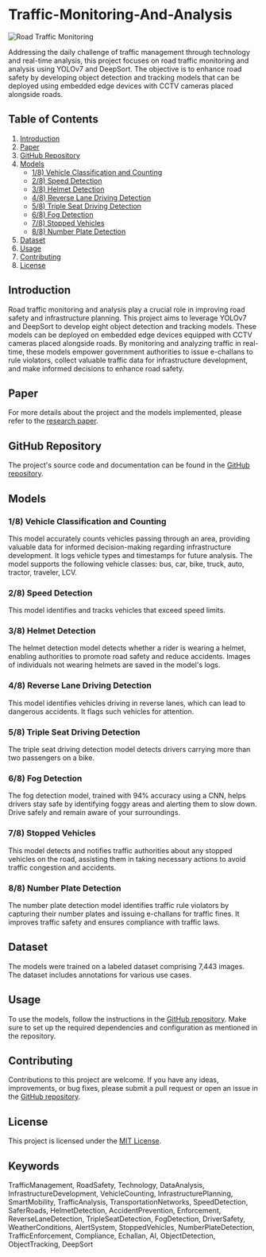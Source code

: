 # Traffic-Monitoring-And-Analysis

![Road Traffic Monitoring](https://static.vecteezy.com/system/resources/previews/014/349/119/original/traffic-monitoring-chart-analysis-seo-filled-outline-icon-vector.jpg)

Addressing the daily challenge of traffic management through technology and real-time analysis, this project focuses on road traffic monitoring and analysis using YOLOv7 and DeepSort. The objective is to enhance road safety by developing object detection and tracking models that can be deployed using embedded edge devices with CCTV cameras placed alongside roads.

## Table of Contents

1. [Introduction](#introduction)
2. [Paper](#paper)
3. [GitHub Repository](#github-repository)
4. [Models](#models)
    - [1/8) Vehicle Classification and Counting](#1-vehicle-classification-and-counting)
    - [2/8) Speed Detection](#2-speed-detection)
    - [3/8) Helmet Detection](#3-helmet-detection)
    - [4/8) Reverse Lane Driving Detection](#4-reverse-lane-driving-detection)
    - [5/8) Triple Seat Driving Detection](#5-triple-seat-driving-detection)
    - [6/8) Fog Detection](#6-fog-detection)
    - [7/8) Stopped Vehicles](#7-stopped-vehicles)
    - [8/8) Number Plate Detection](#8-number-plate-detection)
5. [Dataset](#dataset)
6. [Usage](#usage)
7. [Contributing](#contributing)
8. [License](#license)

## Introduction

Road traffic monitoring and analysis play a crucial role in improving road safety and infrastructure planning. This project aims to leverage YOLOv7 and DeepSort to develop eight object detection and tracking models. These models can be deployed on embedded edge devices equipped with CCTV cameras placed alongside roads. By monitoring and analyzing traffic in real-time, these models empower government authorities to issue e-challans to rule violators, collect valuable traffic data for infrastructure development, and make informed decisions to enhance road safety.

## Paper

For more details about the project and the models implemented, please refer to the [research paper](https://lnkd.in/dnTbsDbf).

## GitHub Repository

The project's source code and documentation can be found in the [GitHub repository](https://lnkd.in/dSK73d-C).

## Models

### 1/8) Vehicle Classification and Counting

This model accurately counts vehicles passing through an area, providing valuable data for informed decision-making regarding infrastructure development. It logs vehicle types and timestamps for future analysis. The model supports the following vehicle classes: bus, car, bike, truck, auto, tractor, traveler, LCV.

### 2/8) Speed Detection

This model identifies and tracks vehicles that exceed speed limits.

### 3/8) Helmet Detection

The helmet detection model detects whether a rider is wearing a helmet, enabling authorities to promote road safety and reduce accidents. Images of individuals not wearing helmets are saved in the model's logs.

### 4/8) Reverse Lane Driving Detection

This model identifies vehicles driving in reverse lanes, which can lead to dangerous accidents. It flags such vehicles for attention.

### 5/8) Triple Seat Driving Detection

The triple seat driving detection model detects drivers carrying more than two passengers on a bike.

### 6/8) Fog Detection

The fog detection model, trained with 94% accuracy using a CNN, helps drivers stay safe by identifying foggy areas and alerting them to slow down. Drive safely and remain aware of your surroundings.

### 7/8) Stopped Vehicles

This model detects and notifies traffic authorities about any stopped vehicles on the road, assisting them in taking necessary actions to avoid traffic congestion and accidents.

### 8/8) Number Plate Detection

The number plate detection model identifies traffic rule violators by capturing their number plates and issuing e-challans for traffic fines. It improves traffic safety and ensures compliance with traffic laws.

## Dataset

The models were trained on a labeled dataset comprising 7,443 images. The dataset includes annotations for various use cases.

## Usage

To use the models, follow the instructions in the [GitHub repository](https://lnkd.in/dSK73d-C). Make sure to set up the required dependencies and configuration as mentioned in the repository.

## Contributing

Contributions to this project are welcome. If you have any ideas, improvements, or bug fixes, please submit a pull request or open an issue in the [GitHub repository](https://lnkd.in/dSK73d-C).

## License

This project is licensed under the [MIT License](LICENSE).

## Keywords

TrafficManagement, RoadSafety, Technology, DataAnalysis, InfrastructureDevelopment, VehicleCounting, InfrastructurePlanning, SmartMobility, TrafficAnalysis, TransportationNetworks, SpeedDetection, SaferRoads, HelmetDetection, AccidentPrevention, Enforcement, ReverseLaneDetection, TripleSeatDetection, FogDetection, DriverSafety, WeatherConditions, AlertSystem, StoppedVehicles, NumberPlateDetection, TrafficEnforcement, Compliance, Echallan, AI, ObjectDetection, ObjectTracking, DeepSort
